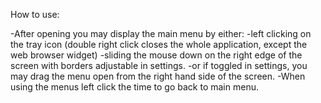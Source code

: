 How to use:

-After opening you may display the main menu by either:
  -left clicking on the tray icon (double right click closes the whole application, except the web browser widget)
  -sliding the mouse down on the right edge of the screen with borders adjustable in settings.
  -or if toggled in settings, you may drag the menu open from the right hand side of the screen.
-When using the menus left click the time to go back to main menu.
